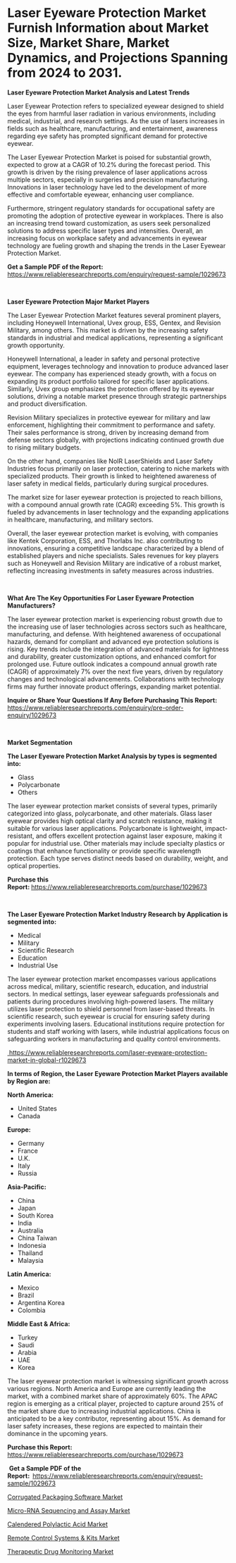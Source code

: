 <p><h1>Laser Eyeware Protection Market Furnish Information about Market Size, Market Share, Market Dynamics, and Projections Spanning from 2024 to 2031.</h1></p><p><strong>Laser Eyeware Protection Market Analysis and Latest Trends</strong></p>
<p><p>Laser Eyewear Protection refers to specialized eyewear designed to shield the eyes from harmful laser radiation in various environments, including medical, industrial, and research settings. As the use of lasers increases in fields such as healthcare, manufacturing, and entertainment, awareness regarding eye safety has prompted significant demand for protective eyewear.</p><p>The Laser Eyewear Protection Market is poised for substantial growth, expected to grow at a CAGR of 10.2% during the forecast period. This growth is driven by the rising prevalence of laser applications across multiple sectors, especially in surgeries and precision manufacturing. Innovations in laser technology have led to the development of more effective and comfortable eyewear, enhancing user compliance. </p><p>Furthermore, stringent regulatory standards for occupational safety are promoting the adoption of protective eyewear in workplaces. There is also an increasing trend toward customization, as users seek personalized solutions to address specific laser types and intensities. Overall, an increasing focus on workplace safety and advancements in eyewear technology are fueling growth and shaping the trends in the Laser Eyewear Protection Market.</p></p>
<p><strong>Get a Sample PDF of the Report:&nbsp;</strong> <a href="https://www.reliableresearchreports.com/enquiry/request-sample/1029673">https://www.reliableresearchreports.com/enquiry/request-sample/1029673</a></p>
<p>&nbsp;</p>
<p><strong>Laser Eyeware Protection Major Market Players</strong></p>
<p><p>The Laser Eyewear Protection Market features several prominent players, including Honeywell International, Uvex group, ESS, Gentex, and Revision Military, among others. This market is driven by the increasing safety standards in industrial and medical applications, representing a significant growth opportunity. </p><p>Honeywell International, a leader in safety and personal protective equipment, leverages technology and innovation to produce advanced laser eyewear. The company has experienced steady growth, with a focus on expanding its product portfolio tailored for specific laser applications. Similarly, Uvex group emphasizes the protection offered by its eyewear solutions, driving a notable market presence through strategic partnerships and product diversification.</p><p>Revision Military specializes in protective eyewear for military and law enforcement, highlighting their commitment to performance and safety. Their sales performance is strong, driven by increasing demand from defense sectors globally, with projections indicating continued growth due to rising military budgets.</p><p>On the other hand, companies like NoIR LaserShields and Laser Safety Industries focus primarily on laser protection, catering to niche markets with specialized products. Their growth is linked to heightened awareness of laser safety in medical fields, particularly during surgical procedures.</p><p>The market size for laser eyewear protection is projected to reach billions, with a compound annual growth rate (CAGR) exceeding 5%. This growth is fueled by advancements in laser technology and the expanding applications in healthcare, manufacturing, and military sectors.</p><p>Overall, the laser eyewear protection market is evolving, with companies like Kentek Corporation, ESS, and Thorlabs Inc. also contributing to innovations, ensuring a competitive landscape characterized by a blend of established players and niche specialists. Sales revenues for key players such as Honeywell and Revision Military are indicative of a robust market, reflecting increasing investments in safety measures across industries.</p></p>
<p>&nbsp;</p>
<p><strong>What Are The Key Opportunities For Laser Eyeware Protection Manufacturers?</strong></p>
<p><p>The laser eyewear protection market is experiencing robust growth due to the increasing use of laser technologies across sectors such as healthcare, manufacturing, and defense. With heightened awareness of occupational hazards, demand for compliant and advanced eye protection solutions is rising. Key trends include the integration of advanced materials for lightness and durability, greater customization options, and enhanced comfort for prolonged use. Future outlook indicates a compound annual growth rate (CAGR) of approximately 7% over the next five years, driven by regulatory changes and technological advancements. Collaborations with technology firms may further innovate product offerings, expanding market potential.</p></p>
<p><strong>Inquire or Share Your Questions If Any Before Purchasing This Report:</strong> <a href="https://www.reliableresearchreports.com/enquiry/pre-order-enquiry/1029673">https://www.reliableresearchreports.com/enquiry/pre-order-enquiry/1029673</a></p>
<p>&nbsp;</p>
<p><strong>Market Segmentation</strong></p>
<p><strong>The Laser Eyeware Protection Market Analysis by types is segmented into:</strong></p>
<p><ul><li>Glass</li><li>Polycarbonate</li><li>Others</li></ul></p>
<p><p>The laser eyewear protection market consists of several types, primarily categorized into glass, polycarbonate, and other materials. Glass laser eyewear provides high optical clarity and scratch resistance, making it suitable for various laser applications. Polycarbonate is lightweight, impact-resistant, and offers excellent protection against laser exposure, making it popular for industrial use. Other materials may include specialty plastics or coatings that enhance functionality or provide specific wavelength protection. Each type serves distinct needs based on durability, weight, and optical properties.</p></p>
<p><strong>Purchase this Report:&nbsp;</strong><a href="https://www.reliableresearchreports.com/purchase/1029673">https://www.reliableresearchreports.com/purchase/1029673</a></p>
<p>&nbsp;</p>
<p><strong>The Laser Eyeware Protection Market Industry Research by Application is segmented into:</strong></p>
<p><ul><li>Medical</li><li>Military</li><li>Scientific Research</li><li>Education</li><li>Industrial Use</li></ul></p>
<p><p>The laser eyewear protection market encompasses various applications across medical, military, scientific research, education, and industrial sectors. In medical settings, laser eyewear safeguards professionals and patients during procedures involving high-powered lasers. The military utilizes laser protection to shield personnel from laser-based threats. In scientific research, such eyewear is crucial for ensuring safety during experiments involving lasers. Educational institutions require protection for students and staff working with lasers, while industrial applications focus on safeguarding workers in manufacturing and quality control environments.</p></p>
<p><a href="https://www.reliableresearchreports.com/laser-eyeware-protection-market-in-global-r1029673">&nbsp;https://www.reliableresearchreports.com/laser-eyeware-protection-market-in-global-r1029673</a></p>
<p><strong>In terms of Region, the Laser Eyeware Protection Market Players available by Region are:</strong></p>
<p>
    <p> <strong> North America: </strong>
        <ul>
            <li>United States</li>
            <li>Canada</li>
        </ul>
        </p> 
    <p> <strong> Europe: </strong>
        <ul>
            <li>Germany</li>
            <li>France</li>
            <li>U.K.</li>
            <li>Italy</li>
            <li>Russia</li>
        </ul>
        </p> 
    <p> <strong> Asia-Pacific: </strong>
        <ul>
            <li>China</li>
            <li>Japan</li>
            <li>South Korea</li>
            <li>India</li>
            <li>Australia</li>
            <li>China Taiwan</li>
            <li>Indonesia</li>
            <li>Thailand</li>
            <li>Malaysia</li>
        </ul>
        </p> 
    <p> <strong> Latin America: </strong>
        <ul>
            <li>Mexico</li>
            <li>Brazil</li>
            <li>Argentina Korea</li>
            <li>Colombia</li>
        </ul>
        </p> 
    <p> <strong> Middle East & Africa: </strong>
        <ul>
            <li>Turkey</li>
            <li>Saudi</li>
            <li>Arabia</li>
            <li>UAE</li>
            <li>Korea</li>
        </ul>
    </p>
    </p>
<p><p>The laser eyewear protection market is witnessing significant growth across various regions. North America and Europe are currently leading the market, with a combined market share of approximately 60%. The APAC region is emerging as a critical player, projected to capture around 25% of the market share due to increasing industrial applications. China is anticipated to be a key contributor, representing about 15%. As demand for laser safety increases, these regions are expected to maintain their dominance in the upcoming years.</p></p>
<p><strong>Purchase this Report: </strong><a href="https://www.reliableresearchreports.com/purchase/1029673">https://www.reliableresearchreports.com/purchase/1029673</a></p>
<p>&nbsp;<strong>Get a Sample PDF of the Report:&nbsp;&nbsp;</strong><a href="https://www.reliableresearchreports.com/enquiry/request-sample/1029673">https://www.reliableresearchreports.com/enquiry/request-sample/1029673</a></p>
<p><strong></strong></p>
<p><p><a href="https://www.linkedin.com/pulse/corrugated-packaging-software-market-global-share-ranking-overall-nk9rc?trackingId=V2oPj%2FmLR2qUYaC9TujYMg%3D%3D">Corrugated Packaging Software Market</a></p><p><a href="https://medium.com/@paulalkim0612024/global-micro-rna-sequencing-and-assay-market-analysis-trends-forecasts-and-growth-opportunities-56524825ad40">Micro-RNA Sequencing and Assay Market</a></p><p><a href="https://medium.com/@paulalkim0612024/global-calendered-polylactic-acid-market-by-product-type-by-application-by-region-and-companies-15b3c5be8b27">Calendered Polylactic Acid Market</a></p><p><a href="https://github.com/marloy8/Market-Research-Report-List-6/blob/main/remote-control-systems-kits-market.md">Remote Control Systems & Kits Market</a></p><p><a href="https://www.linkedin.com/pulse/therapeutic-drug-monitoring-market-growth-segmentation-k4sre?trackingId=ZkwtbMXvR4ukRO8HLPE1tQ%3D%3D">Therapeutic Drug Monitoring Market</a></p></p>